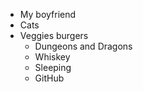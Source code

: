 * My boyfriend
* Cats
* Veggies burgers
  * Dungeons and Dragons
  * Whiskey
  * Sleeping
  * GitHub 
